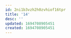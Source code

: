 ```yaml
---
id: 2ni1b3vzh2h0zvhiof16tpr
title: '14'
desc: ''
updated: 1694708905451
created: 1694708905451
---
```


